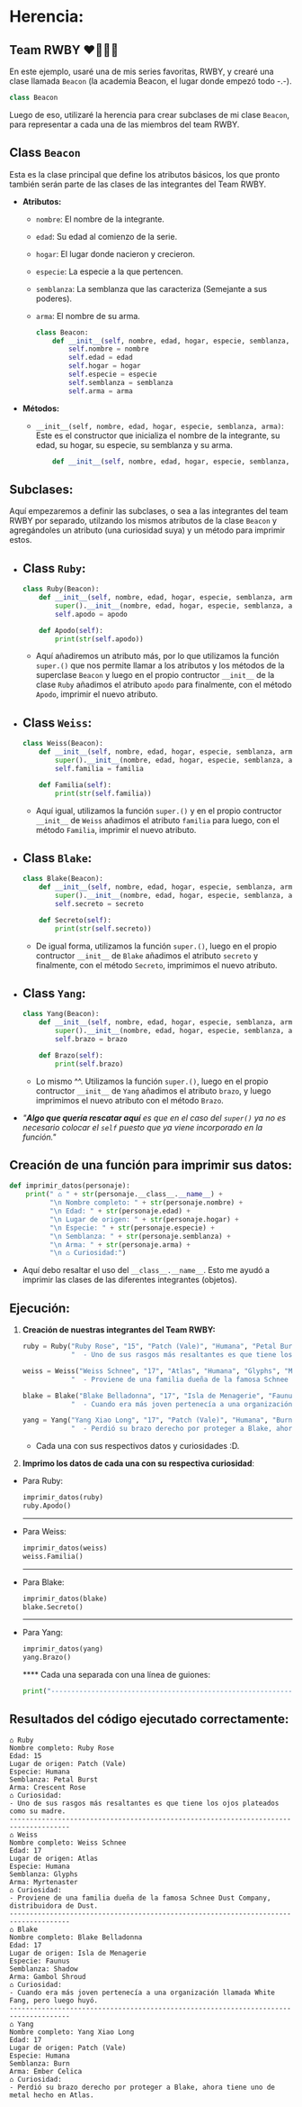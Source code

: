 # Herencia:

## Team RWBY ❤️🤍🖤💛

En este ejemplo, usaré una de mis series favoritas, RWBY, y crearé una  clase llamada `Beacon` (la academia Beacon, el lugar donde empezó todo -.-).

``` python
class Beacon  
```

Luego de eso, utilizaré la herencia para crear subclases de mi clase `Beacon`, para representar a cada una de las miembros del team RWBY.

## Class `Beacon`

Esta es la clase principal que define los atributos básicos, los que pronto también serán parte de las clases de las integrantes del Team RWBY.


- **Atributos:**
  - `nombre`: El nombre de la integrante.
  - `edad`: Su edad  al comienzo de la serie.
  - `hogar`: El lugar donde nacieron y crecieron.
  - `especie`: La especie a la que pertencen.
  - `semblanza`: La semblanza que las caracteriza (Semejante a sus poderes).
  - `arma`: El nombre de su arma.

    ```python
    class Beacon:
        def __init__(self, nombre, edad, hogar, especie, semblanza, arma):
            self.nombre = nombre
            self.edad = edad
            self.hogar = hogar
            self.especie = especie
            self.semblanza = semblanza
            self.arma = arma
    ```
- **Métodos:**
    - `__init__(self, nombre, edad, hogar, especie, semblanza, arma)`: Este es el constructor que inicializa el nombre de la integrante, su edad, su hogar, su especie, su semblanza y su arma.

        ```python
            def __init__(self, nombre, edad, hogar, especie, semblanza, arma):
        ```

## Subclases:
Aquí empezaremos a definir las subclases, o sea a las integrantes del team RWBY por separado, utilzando los mismos atributos de la clase `Beacon` y agregándoles un atributo (una curiosidad suya) y un método para imprimir estos.

- ## Class `Ruby`:
    ```python
    class Ruby(Beacon):
        def __init__(self, nombre, edad, hogar, especie, semblanza, arma, apodo):
            super().__init__(nombre, edad, hogar, especie, semblanza, arma)
            self.apodo = apodo

        def Apodo(self):
            print(str(self.apodo))
    ```
    - Aquí añadiremos un atributo más, por lo que utilizamos la función `super.()` que nos permite llamar a los atributos y los métodos de la superclase `Beacon` y luego en el propio contructor `__init__` de la clase `Ruby` añadimos el atributo `apodo` para finalmente, con el método `Apodo`, imprimir el nuevo atributo.

- ## Class `Weiss`:
    ```python
    class Weiss(Beacon):
        def __init__(self, nombre, edad, hogar, especie, semblanza, arma, familia):
            super().__init__(nombre, edad, hogar, especie, semblanza, arma)
            self.familia = familia

        def Familia(self):
            print(str(self.familia))
    ```
    - Aquí igual, utilizamos la función `super.()` y en el propio contructor `__init__` de `Weiss` añadimos el atributo `familia` para luego, con el método `Familia`, imprimir el nuevo atributo.

- ## Class `Blake`:
    ```python
    class Blake(Beacon):
        def __init__(self, nombre, edad, hogar, especie, semblanza, arma, secreto):
            super().__init__(nombre, edad, hogar, especie, semblanza, arma)
            self.secreto = secreto

        def Secreto(self):
            print(str(self.secreto))
    ```
    - De igual forma, utilizamos la función `super.()`, luego en el propio contructor `__init__` de `Blake` añadimos el atributo `secreto` y finalmente, con el método `Secreto`, imprimimos el nuevo atributo.

- ## Class `Yang`:
    ```python
    class Yang(Beacon):
        def __init__(self, nombre, edad, hogar, especie, semblanza, arma, brazo):
            super().__init__(nombre, edad, hogar, especie, semblanza, arma)
            self.brazo = brazo

        def Brazo(self):
            print(self.brazo)
    ```
    - Lo mismo ^^. Utilizamos la función `super.()`, luego en el propio contructor `__init__` de `Yang` añadimos el atributo `brazo`, y luego imprimimos el nuevo atributo con el método `Brazo`.

- _"**Algo que quería rescatar aquí**_ _es que en el caso del `super()` ya no es necesario colocar el `self` puesto que ya viene incorporado en la función."_

## Creación de una función para imprimir sus datos:

``` python
def imprimir_datos(personaje):
    print(" ⌂ " + str(personaje.__class__.__name__) +
          "\n Nombre completo: " + str(personaje.nombre) +
          "\n Edad: " + str(personaje.edad) +
          "\n Lugar de origen: " + str(personaje.hogar) +
          "\n Especie: " + str(personaje.especie) +
          "\n Semblanza: " + str(personaje.semblanza) +
          "\n Arma: " + str(personaje.arma) +
          "\n ⌂ Curiosidad:")
```
- Aquí debo resaltar el uso del `__class__.__name__`. Esto me ayudó a imprimir las clases de las diferentes integrantes (objetos).
## Ejecución:

1. **Creación de nuestras integrantes del Team RWBY:**
    ```python
    ruby = Ruby("Ruby Rose", "15", "Patch (Vale)", "Humana", "Petal Burst", "Crescent Rose", 
                "  - Uno de sus rasgos más resaltantes es que tiene los ojos plateados como su madre.")

    weiss = Weiss("Weiss Schnee", "17", "Atlas", "Humana", "Glyphs", "Myrtenaster", 
                "  - Proviene de una familia dueña de la famosa Schnee Dust Company, distribuidora de Dust.")

    blake = Blake("Blake Belladonna", "17", "Isla de Menagerie", "Faunus", "Shadow", "Gambol Shroud", 
                "  - Cuando era más joven pertenecía a una organización llamada White Fang, pero luego huyó.")

    yang = Yang("Yang Xiao Long", "17", "Patch (Vale)", "Humana", "Burn", "Ember Celica", 
                "  - Perdió su brazo derecho por proteger a Blake, ahora tiene uno de metal hecho en Atlas.")
    ```
    - Cada una con sus respectivos datos y curiosidades :D.

2. **Imprimo los datos de cada una con su respectiva curiosidad**:
- Para Ruby:
    ```python
    imprimir_datos(ruby)
    ruby.Apodo()
    ```
    ****
- Para Weiss:
    ```python
    imprimir_datos(weiss)
    weiss.Familia()
    ```
    ****
- Para Blake:
    ```python
    imprimir_datos(blake)
    blake.Secreto()
    ```
    ****
- Para Yang:
    ```python
    imprimir_datos(yang)
    yang.Brazo()
    ```

    **** Cada una separada con una línea de guiones:

    ``` python
   print("-------------------------------------------------------------------------------------")
    ```

## Resultados del código ejecutado correctamente:
  ```
 ⌂ Ruby
 Nombre completo: Ruby Rose
 Edad: 15
 Lugar de origen: Patch (Vale)
 Especie: Humana
 Semblanza: Petal Burst
 Arma: Crescent Rose
 ⌂ Curiosidad:
  - Uno de sus rasgos más resaltantes es que tiene los ojos plateados como su madre.
-------------------------------------------------------------------------------------
 ⌂ Weiss
 Nombre completo: Weiss Schnee
 Edad: 17
 Lugar de origen: Atlas
 Especie: Humana
 Semblanza: Glyphs
 Arma: Myrtenaster
 ⌂ Curiosidad:
  - Proviene de una familia dueña de la famosa Schnee Dust Company, distribuidora de Dust.
-------------------------------------------------------------------------------------
 ⌂ Blake
 Nombre completo: Blake Belladonna
 Edad: 17
 Lugar de origen: Isla de Menagerie
 Especie: Faunus
 Semblanza: Shadow
 Arma: Gambol Shroud
 ⌂ Curiosidad:
  - Cuando era más joven pertenecía a una organización llamada White Fang, pero luego huyó.
-------------------------------------------------------------------------------------
 ⌂ Yang
 Nombre completo: Yang Xiao Long
 Edad: 17
 Lugar de origen: Patch (Vale)
 Especie: Humana
 Semblanza: Burn
 Arma: Ember Celica
 ⌂ Curiosidad:
  - Perdió su brazo derecho por proteger a Blake, ahora tiene uno de metal hecho en Atlas.
  ```